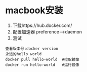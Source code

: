 # macbook安装
1. 下载https://hub.docker.com/
2. 配置加速器 preference-->daemon
3. 测试
```
查看版本号:docker version
永远的hello world
docker pull hello-world  #拉取镜像
docker run hello-world   #运行镜像
```
  